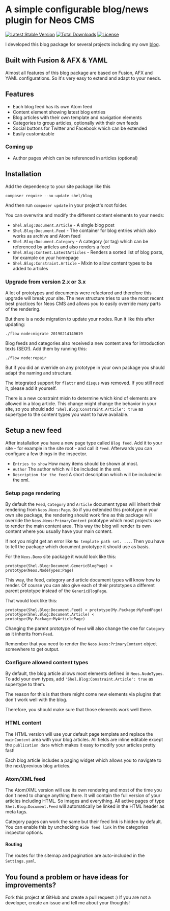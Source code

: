 # A simple configurable blog/news plugin for Neos CMS               

[![Latest Stable Version](https://poser.pugx.org/shel/blog/v/stable)](https://packagist.org/packages/shel/blog)
[![Total Downloads](https://poser.pugx.org/shel/blog/downloads)](https://packagist.org/packages/shel/blog)
[![License](https://poser.pugx.org/shel/blog/license)](https://packagist.org/packages/shel/blog)

I developed this blog package for several projects including my own [blog](http://www.mind-the-seb.de).

## Built with Fusion & AFX & YAML

Almost all features of this blog package are based on Fusion, AFX and YAML configurations. 
So it's very easy to extend and adapt to your needs.   

## Features

* Each blog feed has its own Atom feed
* Content element showing latest blog entries
* Blog articles with their own template and navigation elements
* Categories to group articles, optionally with their own feeds
* Social buttons for Twitter and Facebook which can be extended
* Easily customizable

### Coming up

* Author pages which can be referenced in articles (optional)

## Installation

Add the dependency to your site package like this

    composer require --no-update shel/blog
    
And then run `composer update` in your project's root folder.

You can overwrite and modify the different content elements to your needs:

* `Shel.Blog:Document.Article` - A single blog post
* `Shel.Blog:Document.Feed` - The container for blog entries which also works as archive and Atom feed
* `Shel.Blog:Document.Category` - A category (or tag) which can be referenced by articles and also renders a feed 
* `Shel.Blog:Content.LatestArticles` - Renders a sorted list of blog posts, for example on your homepage
* `Shel.Blog:Constraint.Article` - Mixin to allow content types to be added to articles

### Upgrade from version 2.x or 3.x

A lot of prototypes and documents were refactored and therefore this upgrade will break your site.
The new structure tries to use the most recent best practices for Neos CMS and allows you to easily
override many parts of the rendering. 

But there is a node migration to update your nodes. Run it like this after updating:

    ./flow node:migrate 20190214140619
    
Blog feeds and categories also received a new content area for introduction texts (SEO!). 
Add them by running this: 
       
    ./flow node:repair  
    
But if you did an override on any prototype in your own package you should adapt the naming and structure.

The integrated support for `flattr` and `disqus` was removed. If you still need it, please add it yourself.

There is a new constraint mixin to determine which kind of elements are allowed in a blog article.
This change might change the behavior in your site, so you should add `'Shel.Blog:Constraint.Article': true` as
supertype to the content types you want to have available.

## Setup a new feed
 
After installation you have a new page type called `Blog feed`.
Add it to your site - for example in the site root - and call it `Feed`.
Afterwards you can configure a few things in the inspector.

* `Entries to show` How many items should be shown at most.
* `Author` The author which will be included in the xml.
* `Description for the feed` A short description which will be included in the xml.

### Setup page rendering

By default the `Feed`, `Category` and `Article` document types will inherit their rendering from `Neos.Neos:Page`.
So if you extended this prototype in your own site package, the rendering should work fine as this
package will override the `Neos.Neos:PrimaryContent` prototype which most projects use to render the main content area.
This way the blog will render its own content where you usually have your main content.

If not you might get an error like `No template path set. ...`.
Then you have to tell the package which document prototype it should use as basis.

For the `Neos.Demo` site package it would look like this:

    prototype(Shel.Blog:Document.GenericBlogPage) < prototype(Neos.NodeTypes:Page)
  
This way, the feed, category and article document types will know how to render.
Of course you can also give each of their prototypes a different parent prototype instead of the `GenericBlogPage`.

That would look like this:

    prototype(Shel.Blog:Document.Feed) < prototype(My.Package:MyFeedPage) 
    prototype(Shel.Blog:Document.Article) < prototype(My.Package:MyArticlePage) 
    
Changing the parent prototype of `Feed` will also change the one for `Category` as it inherits from `Feed`.
    
Remember that you need to render the `Neos.Neos:PrimaryContent` object somewhere to get output. 

### Configure allowed content types

By default, the blog article allows most elements defined in `Neos.NodeTypes`.
To add your own types, add `'Shel.Blog:Constraint.Article': true` as supertype to them.

The reason for this is that there might come new elements via plugins that don't work well with the blog.

Therefore, you should make sure that those elements work well there.

### HTML content

The HTML version will use your default page template and replace the `mainContent` area with your blog articles.
All fields are inline editable except the `publication date` which makes it easy to modify your articles pretty fast!

Each blog article includes a paging widget which allows you to navigate to the next/previous blog articles.

### Atom/XML feed 

The Atom/XML version will use its own rendering and most of the time you don't need to change anything there.
It will contain the full version of your articles including HTML. So images and everything.
All active pages of type `Shel.Blog:Document.Feed` will automatically be linked in the HTML header as meta tags.

Category pages can work the same but their feed link is hidden by default.
You can enable this by unchecking `Hide feed link` in the categories inspector options. 

#### Routing

The routes for the sitemap and pagination are auto-included in the `Settings.yaml`.

## You found a problem or have ideas for improvements?

Fork this project at GitHub and create a pull request :)
If you are not a developer, create an issue and tell me about your thoughts!

